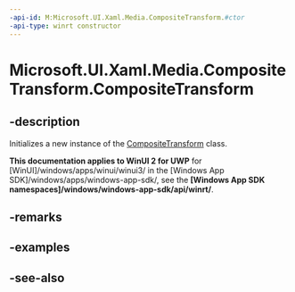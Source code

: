 ```yaml
---
-api-id: M:Microsoft.UI.Xaml.Media.CompositeTransform.#ctor
-api-type: winrt constructor
---
```


<!-- Method syntax
public CompositeTransform()
-->

# Microsoft.UI.Xaml.Media.CompositeTransform.CompositeTransform

## -description
Initializes a new instance of the [CompositeTransform](compositetransform.md) class.

**This documentation applies to WinUI 2 for UWP** for [WinUI]/windows/apps/winui/winui3/ in the [Windows App SDK]/windows/apps/windows-app-sdk/, see the **[Windows App SDK namespaces]/windows/windows-app-sdk/api/winrt/**.

## -remarks

## -examples

## -see-also
